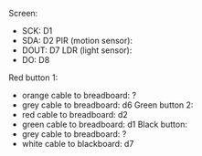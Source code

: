 Screen:
  - SCK: D1
  - SDA: D2
PIR (motion sensor):
  - DOUT: D7
LDR (light sensor):
  - DO: D8

Red button 1:
  - orange cable to breadboard: ?
  - grey cable to breadboard: d6
Green button 2:
  - red cable to breadboard: d2
  - green cable to breadboard: d1
Black button:
  - grey cable to breadboard: ?
  - white cable to blackboard: d7

